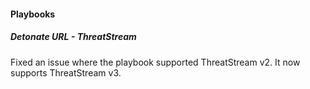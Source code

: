 
#### Playbooks

##### Detonate URL - ThreatStream

Fixed an issue where the playbook supported ThreatStream v2. It now supports ThreatStream v3.